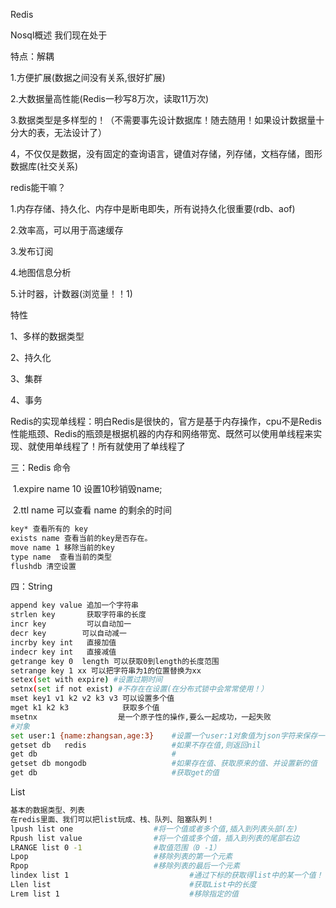 Redis 

Nosql概述
我们现在处于

特点：解耦

1.方便扩展(数据之间没有关系,很好扩展)

2.大数据量高性能(Redis一秒写8万次，读取11万次)

3.数据类型是多样型的！（不需要事先设计数据库！随去随用！如果设计数据量十分大的表，无法设计了）

4，不仅仅是数据，没有固定的查询语言，键值对存储，列存储，文档存储，图形数据库(社交关系)

redis能干嘛？

1.内存存储、持久化、内存中是断电即失，所有说持久化很重要(rdb、aof)

2.效率高，可以用于高速缓存

3.发布订阅

4.地图信息分析

5.计时器，计数器(浏览量！！1)

特性

1、多样的数据类型

2、持久化

3、集群

4、事务

Redis的实现单线程：明白Redis是很快的，官方是基于内存操作，cpu不是Redis性能瓶颈、Redis的瓶颈是根据机器的内存和网络带宽、既然可以使用单线程来实现、就使用单线程了！所有就使用了单线程了

三：Redis 命令

​	1.expire name 10 设置10秒销毁name;

​	2.ttl name 可以查看 name 的剩余的时间

```xml
key* 查看所有的 key 
exists name 查看当前的key是否存在。
move name 1 移除当前的key 
type name  查看当前的类型 
flushdb 清空设置
```

四：String

```bash
append key value 追加一个字符串
strlen key       获取字符串的长度
incr key         可以自动加一
decr key		可以自动减一
incrby key int   直接加值
indecr key int   直接减值
getrange key 0  length 可以获取0到length的长度范围
setrange key 1 xx 可以把字符串为1的位置替换为xx
setex(set with expire) #设置过期时间
setnx(set if not exist) #不存在在设置(在分布式锁中会常常使用！）
mset key1 v1 k2 v2 k3 v3 可以设置多个值
mget k1 k2 k3            获取多个值
msetnx      			是一个原子性的操作,要么一起成功，一起失败
#对象
set user:1 {name:zhangsan,age:3}	#设置一个user:1对象值为json字符来保存一个对象！
getset db 	redis					#如果不存在值,则返回nil
get db 								#
getset db mongodb					#如果存在值、获取原来的值、并设置新的值
get db								#获取get的值
```

List

```bash
基本的数据类型、列表
在redis里面、我们可以把list玩成、栈、队列、阻塞队列！
lpush list one					#将一个值或者多个值,插入到列表头部(左)
Rpush list value 				#将一个值或多个值，插入到列表的尾部右边
LRANGE list 0 -1 				#取值范围（0 -1）
Lpop							#移除列表的第一个元素
Rpop							#移除列表的最后一个元素
lindex list	1							#通过下标的获取得list中的某一个值！
Llen list								#获取List中的长度
Lrem list 1 							#移除指定的值
```

